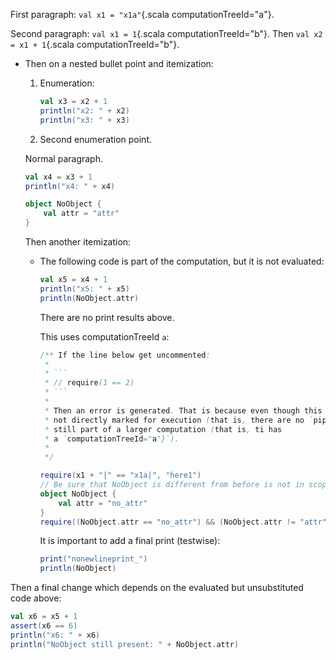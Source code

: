 First paragraph: `val x1 = "x1a"`{.scala computationTreeId="a"}.

Second paragraph: `val x1 = 1`{.scala computationTreeId="b"}. Then `val x2 = x1 + 1`{.scala computationTreeId="b"}.

*   Then on a nested bullet point and itemization:

    1.  Enumeration:

        ```{.scala joiner="Gives:" computationTreeId="b" pipe="scala_script"}
        val x3 = x2 + 1
        println("x2: " + x2)
        println("x3: " + x3)
        ```

    2.  Second enumeration point.

    Normal paragraph.

    ```{.scala computationTreeId="b" pipe="scala_script"}
    val x4 = x3 + 1
    println("x4: " + x4)

    object NoObject {
        val attr = "attr"
    }
    ```

    Then another itemization:

    *   The following code is part of the computation, but it is not evaluated:

        ```{.scala computationTreeId="b"}
        val x5 = x4 + 1
        println("x5: " + x5)
        println(NoObject.attr)
        ```

        There are no print results above.

        This uses computationTreeId `a`:

        ```{.scala computationTreeId="a"}
        /** If the line below get uncommented:
         *
         * ```
         * // require(1 == 2)
         * ```
         *
         * Then an error is generated. That is because even though this block it is
         * not directly marked for execution (that is, there are no `pipe=""`) it is
         * still part of a larger computation (that is, ti has
         * a `computationTreeId="a"}`).
         *
         */

        require(x1 + "|" == "x1a|", "here1")
        // Be sure that NoObject is different from before is not in scope.
        object NoObject {
            val attr = "no_attr"
        }
        require((NoObject.attr == "no_attr") && (NoObject.attr != "attr"), "here2")
        ```

        It is important to add a final print (testwise):

        ```{.scala computationTreeId="a"}
        print("nonewlineprint_")
        println(NoObject)
        ```

Then a final change which depends on the evaluated but unsubstituted code above:

```{.scala joiner="Gives:" computationTreeId="b" pipe="scala_script"}
val x6 = x5 + 1
assert(x6 == 6)
println("x6: " + x6)
println("NoObject still present: " + NoObject.attr)
```

[comment]: # ( vim: set filetype=markdown fileformat=unix nowrap spell spelllang=en: )
